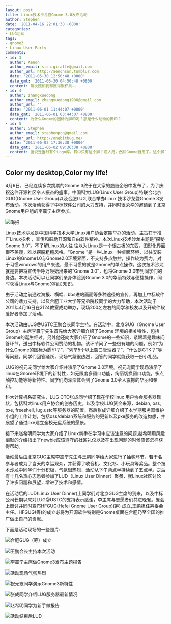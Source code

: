 ```yaml
---
layout: post
title: Linux技术沙龙暨Gnome 3.0发布活动
author: Stephen
date: '2011-04-16 22:01:38 +0800'
categories:
- LUG活动
tags:
- gnome3
- Linux User Party
comments:
- id: 3
  author: Aenon
  author_email: s.sn.giraffe@gmail.com
  author_url: http://aenonsun.tumblur.com
  date: '2011-05-30 12:50:48 +0800'
  date_gmt: '2011-05-30 04:50:48 +0800'
  content: 每次照相我都照得很杯具……
- id: 4
  author: zhangxuedong
  author_email: zhangxuedong1988@gmail.com
  author_url: ''
  date: '2011-06-01 11:44:07 +0800'
  date_gmt: '2011-06-01 03:44:07 +0800'
  content: 为什么Gnome的图标为脚印呢？那是什么动物的脚印？
- id: 5
  author: Stephen
  author_email: stephenpcg@gmail.com
  author_url: http://onebitbug.me/
  date: '2011-06-02 17:36:38 +0800'
  date_gmt: '2011-06-02 09:36:38 +0800'
  content: 据说是当时有个Logo库，其中只有这个脚丫没人用，然后Gnome就用了。这个脚丫也正好是"G"的样子。
---
```

## Color my desktop,Color my life!

4月6日，已经连续多次跳票的Gnome 3终于在大家的翘首企盼中发布了，为了庆祝这件开源社区令人振奋的盛事。中国科大LUG(Linux User Group)特联合北京GUG(Gnome User Group)以及合肥LUG,联合举办Linux 技术沙龙暨Gnome 3发布活动。本次活动获得了中标软件公司的大力支持，并同时很荣幸的邀请到了北京Gnome用户组的李震宁主席参加。

![海报](http://hfs.mirrors.asia/de74a056c6d90eb2e5b968e6f91a84cf29d0a6a4d0ea31e1feaff8ca0cba67a4?type=image/jpeg)

Linux技术沙龙是中国科学技术大学Linux用户协会定期举办的活动，主旨在于推广Linux技术 ，宣传和鼓励开源和自由软件精神。本次Linux技术沙龙主题是“探秘Gnome 3.0”。不了解Linux的人往 往以为Linux是一个很古板的东西，图形化界面很不美观，难以摆脱粗糙风格。“Gnome ”是一种Linux一种桌面环境，以往安装Linux的Gnome1.0与Gnome2.0环境界面，不支持多点触控，操作较为费力，对于习惯windows的用户来说，最不习惯的就是Gnome的单点操作。这次技术沙龙就是要把将宣传千呼万唤始出来的“Gnome 3.0”，也将Gnome 3.0带到同学们的身边。本次活动可以让同学们亲身体验到Gnome 3.0的华丽特效与便捷操作，同时获得Linux与Gnome的相关知识。

由于活动之前通过海报、横幅、bbs进站画面等多种途径的宣传，再加上中标软件公司的鼎力支持，以及合肥工业大学等兄弟院校同学的大力帮助，本次活动于2011年4月16日在3124教室成功举办，现场200名左右的同学和校友以及开软件软爱好者参加了活动。

本次活动由LUG@USTC王鹏会长同学主持。在活动中，北京GUG（Gnome User Group）主席李震宁先生首先给大家详细介绍了Gnome 环境的相关特性，包括Gnome的诞生经过。另外他还向大家介绍了Gnome的一些知识，紧跟着是趣味问答环节，送出中标软件公司赞助的礼物。该环节问了一些很有趣的问题，例如“为什么Gnome的图标为脚印？”、“列举5个以上窗口管理器？”、“什么是GTK？”等等问题。同学们回答踊跃，现场气氛很热烈，回答的同学就能获取一份小礼品。

LUG的祝元宠同学给大家介绍并演示了Gnome 3.0环境。祝元宠同学现场演示了linux在Gnome环境下的新特性，如无限度多窗口功能，绚丽切换窗口功能，多点触控功能等等新特性。同学们均深深体会到了Gnome 3.0令人震撼的华丽和亲和。

科大计算机系研究生，LUG CTO张成同学绍了现在学校linux 用户协会服务器现状，包括科大linux用户协会的创办历史，以及学校LUG资金来源，debian, oss, pxe, freeshell, lug.ustc等服务器的配置。然后张成详细介绍了本学期服务器维护小组的工作计划，包括oss/debian系统和服务的更新以及pxe服务的改造构想，并展望了通过pxe建立全校无盘系统的愿景。

接下来赵希明同学为大家介绍了Linux新手在学习中应该注意的问题,赵希明用风趣幽默的介绍指出了newbie应该遵守的社区礼仪以及在出现问题的时候应该怎样获得帮助。

活动最后由北京GUG主席李震宁先生与王鹏同学给大家进行了抽奖环节，若干名参与者成为了当天的幸运观众，并获得了收音机、文化衫、小玩具等奖品。整个技术沙龙中同学们十分积极，气氛很热烈，活动从下午两点半持续到了五点半。之后有十几名热心志愿者参加了LUD（Linux User Dinner）聚餐，就Linux社区讨论了许多问题和展望，增进了技术和感情。

在活动后的LUD(Linux User Dinner)上同学们对北京GUG主席的到来，以及中标公司长期以来对LUG@USTC的支持表示感谢，李主席与志愿者们共进晚餐。餐会上商讨并同时宣布HFGUG(Hefei Gnome User Group)(筹) 成立,王鹏担任筹委会主任。HFGUG(筹)的成立必将为开源软件特别是Gnome桌面在合肥乃至全国的推广做出自己的贡献。

下面是活动现场的一些照片:

![合肥GUG（筹）成立](http://hfs.mirrors.asia/2660ea2366e3b8eab05cbacb6b3e839cb8cd267466f6808aa5be6a60ae0e1067?type=image/jpeg)

![王鹏会长主持本次活动](http://hfs.mirrors.asia/719ac21566affd6ba348a812ad80a2e561f68f6d770bd2c558b46b1f40f209ca?type=image/jpeg)

![李震宁主席做Gnome3发布主题报告](http://hfs.mirrors.asia/45aae8a712e302476a57c29000212506c4c3f32496fabbac73dc95bd4991c7f7?type=image/jpeg)

![活动现场气氛热烈](http://hfs.mirrors.asia/c1283f0afef340284557dd9f61581e26733bc1fdcf9e9dab20f60fa35ad806e0?type=image/jpeg)

![祝元宠同学演示Gnome3新特性](http://hfs.mirrors.asia/ec38d337000a2fbbc85dec83b5da71d3ba7c038d2399c74d6063b04fed4a3812?type=image/jpeg)

![张成同学介绍LUG服务器最新情况](http://hfs.mirrors.asia/f97a101acfe2123507440496de3dc59556fdc658bc2d7e82c8d7cc78b96b83fe?type=image/jpeg)

![赵希明同学为新手做报告](http://hfs.mirrors.asia/d1b047ed266a243f2561d6309ecea690aba1014e08f750f5a635e837ad28a363?type=image/jpeg)

![活动结束后LUD](http://hfs.mirrors.asia/414f72bfdbc1f3ebd983a15a216cb10733f2528a972e455ca42ce66cbc60279f?type=image/jpeg)
